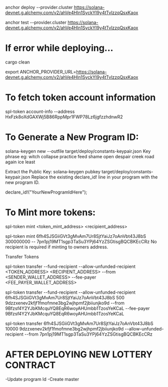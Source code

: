 anchor deploy --provider.cluster https://solana-devnet.g.alchemy.com/v2/ahVe4HIn1SyckYI9y4tTvlzzqQsxKaox

anchor test --provider.cluster https://solana-devnet.g.alchemy.com/v2/ahVe4HIn1SyckYI9y4tTvlzzqQsxKaox

# If error while deploying...

cargo clean

export ANCHOR_PROVIDER_URL=https://solana-devnet.g.alchemy.com/v2/ahVe4HIn1SyckYI9y4tTvlzzqQsxKaox

# To fetch token account information

spl-token account-info --address HxFzk8oXdGAXWj5B86RppMpr1FWP78Lz6jgfzzhdnwR2

# To Generate a New Program ID:

solana-keygen new --outfile target/deploy/constants-keypair.json
Key phrase eg:
witch collapse practice feed shame open despair creek road again ice least

Extract the Public Key:
solana-keygen pubkey target/deploy/constants-keypair.json
Replace the existing declare_id! line in your program with the new program ID.

declare_id!("YourNewProgramIdHere");

# To Mint more tokens:

spl-token mint <token_mint_address> <amount> <recipient_address>

spl-token mint 6fh4SJSGiiGVt3gMvAm7Ur8SjtYaiJz7oAnVbt43J8bS 300000000 -- 7pn1pj19MT1sgp3TaSu3YPj64YzZSGtisgBQCBKEcCRz
No recipient is required if minting to owners address.

Transfer Tokens

spl-token transfer --fund-recipient --allow-unfunded-recipient <TOKEN_ADDRESS> <AMOUNT> <RECIPIENT_ADDRESS> --from <SENDER_WALLET_ADDRESS> --fee-payer <FEE_PAYER_WALLET_ADDRESS>

spl-token transfer --fund-recipient --allow-unfunded-recipient 6fh4SJSGiiGVt3gMvAm7Ur8SjtYaiJz7oAnVbt43J8bS 500 9dzzxenev2kfjf1fmofmne3bg2wjhpmf2jbiiunjko9d --from 9Bfzsf4Y2YJbKMcquYQ8EqR6woyAHUmbb1TzosYeKCaL --fee-payer 9Bfzsf4Y2YJbKMcquYQ8EqR6woyAHUmbb1TzosYeKCaL

spl-token transfer 6fh4SJSGiiGVt3gMvAm7Ur8SjtYaiJz7oAnVbt43J8bS 10000 9dzzxenev2kfjf1fmofmne3bg2wjhpmf2jbiiunjko9d --allow-unfunded-recipient --from 7pn1pj19MT1sgp3TaSu3YPj64YzZSGtisgBQCBKEcCRz

# AFTER DEPLOYING NEW LOTTERY CONTRACT

-Update program Id
-Create master

